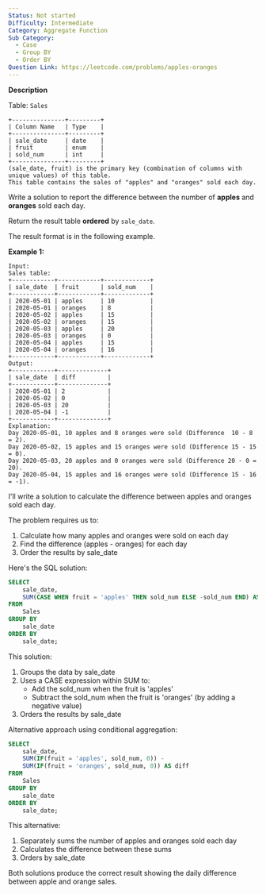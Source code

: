 ```yaml
---
Status: Not started
Difficulty: Intermediate
Category: Aggregate Function
Sub Category:
  - Case
  - Group BY
  - Order BY
Question Link: https://leetcode.com/problems/apples-oranges
---
```

**Description**

Table: `Sales`

```Plain
+---------------+---------+
| Column Name   | Type    |
+---------------+---------+
| sale_date     | date    |
| fruit         | enum    |
| sold_num      | int     |
+---------------+---------+
(sale_date, fruit) is the primary key (combination of columns with unique values) of this table.
This table contains the sales of "apples" and "oranges" sold each day.
```

Write a solution to report the difference between the number of **apples** and **oranges** sold each day.

Return the result table **ordered** by `sale_date`.

The result format is in the following example.

**Example 1:**

```Plain
Input:
Sales table:
+------------+------------+-------------+
| sale_date  | fruit      | sold_num    |
+------------+------------+-------------+
| 2020-05-01 | apples     | 10          |
| 2020-05-01 | oranges    | 8           |
| 2020-05-02 | apples     | 15          |
| 2020-05-02 | oranges    | 15          |
| 2020-05-03 | apples     | 20          |
| 2020-05-03 | oranges    | 0           |
| 2020-05-04 | apples     | 15          |
| 2020-05-04 | oranges    | 16          |
+------------+------------+-------------+
Output:
+------------+--------------+
| sale_date  | diff         |
+------------+--------------+
| 2020-05-01 | 2            |
| 2020-05-02 | 0            |
| 2020-05-03 | 20           |
| 2020-05-04 | -1           |
+------------+--------------+
Explanation:
Day 2020-05-01, 10 apples and 8 oranges were sold (Difference  10 - 8 = 2).
Day 2020-05-02, 15 apples and 15 oranges were sold (Difference 15 - 15 = 0).
Day 2020-05-03, 20 apples and 0 oranges were sold (Difference 20 - 0 = 20).
Day 2020-05-04, 15 apples and 16 oranges were sold (Difference 15 - 16 = -1).
```

I'll write a solution to calculate the difference between apples and oranges sold each day.

The problem requires us to:

1. Calculate how many apples and oranges were sold on each day
2. Find the difference (apples - oranges) for each day
3. Order the results by sale_date

Here's the SQL solution:

```SQL
SELECT
    sale_date,
    SUM(CASE WHEN fruit = 'apples' THEN sold_num ELSE -sold_num END) AS diff
FROM
    Sales
GROUP BY
    sale_date
ORDER BY
    sale_date;
```

This solution:

1. Groups the data by sale_date
2. Uses a CASE expression within SUM to:
    - Add the sold_num when the fruit is 'apples'
    - Subtract the sold_num when the fruit is 'oranges' (by adding a negative value)
3. Orders the results by sale_date

Alternative approach using conditional aggregation:

```SQL
SELECT
    sale_date,
    SUM(IF(fruit = 'apples', sold_num, 0)) -
    SUM(IF(fruit = 'oranges', sold_num, 0)) AS diff
FROM
    Sales
GROUP BY
    sale_date
ORDER BY
    sale_date;
```

This alternative:

1. Separately sums the number of apples and oranges sold each day
2. Calculates the difference between these sums
3. Orders by sale_date

Both solutions produce the correct result showing the daily difference between apple and orange sales.
